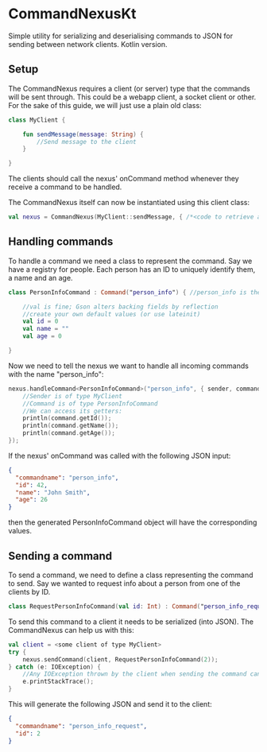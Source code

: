 # CommandNexusKt
Simple utility for serializing and deserialising commands to JSON for sending between network clients. Kotlin version.

## Setup
The CommandNexus requires a client (or server) type that the commands will be sent through. This could be a webapp client, a socket client or other.
For the sake of this guide, we will just use a plain old class:
```kotlin
class MyClient {

    fun sendMessage(message: String) {
        //Send message to the client
    }

}
```
The clients should call the nexus' onCommand method whenever they receive a command to be handled.

The CommandNexus itself can now be instantiated using this client class:
```kotlin
val nexus = CommandNexus(MyClient::sendMessage, { /*<code to retrieve a Sequence of all clients>*/ })
```

## Handling commands
To handle a command we need a class to represent the command. Say we have a registry for people. Each person has an ID to uniquely identify them, a name and an age.
```kotlin
class PersonInfoCommand : Command("person_info") { //person_info is the command name

    //val is fine; Gson alters backing fields by reflection
    //create your own default values (or use lateinit)
    val id = 0
    val name = ""
    val age = 0

}
```
Now we need to tell the nexus we want to handle all incoming commands with the name "person_info":
```kotlin
nexus.handleCommand<PersonInfoCommand>("person_info", { sender, command -> 
    //Sender is of type MyClient
    //Command is of type PersonInfoCommand
    //We can access its getters:
    println(command.getId());
    println(command.getName());
    println(command.getAge());
});
```
If the nexus' onCommand was called with the following JSON input:
```json
{
  "commandname": "person_info",
  "id": 42,
  "name": "John Smith",
  "age": 26
}
```
then the generated PersonInfoCommand object will have the corresponding values.

## Sending a command
To send a command, we need to define a class representing the command to send. Say we wanted to request info about a person from one of the clients by ID.
```kotlin
class RequestPersonInfoCommand(val id: Int) : Command("person_info_request") //person_info_request is the command name
```

To send this command to a client it needs to be serialized (into JSON). The CommandNexus can help us with this:
```kotlin
val client = <some client of type MyClient>
try {
    nexus.sendCommand(client, RequestPersonInfoCommand(2));
} catch (e: IOException) {
    //Any IOException thrown by the client when sending the command can be handled here (or not, because this is kotlin)
    e.printStackTrace();
}
```
This will generate the following JSON and send it to the client:
```json
{
  "commandname": "person_info_request",
  "id": 2
}
```
